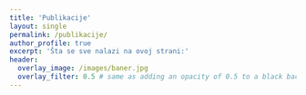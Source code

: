 ```yaml
---
title: 'Publikacije'
layout: single
permalink: /publikacije/
author_profile: true
excerpt: 'Šta se sve nalazi na ovoj strani:'
header:
  overlay_image: /images/baner.jpg
  overlay_filter: 0.5 # same as adding an opacity of 0.5 to a black background
---
```



